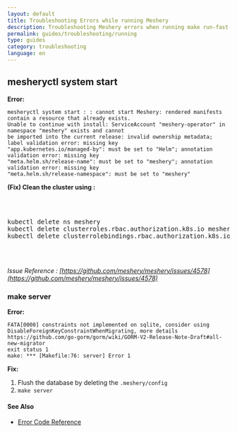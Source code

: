```yaml
---
layout: default
title: Troubleshooting Errors while running Meshery 
description: Troubleshooting Meshery errors when running make run-fast / meshery system start 
permalink: guides/troubleshooting/running
type: guides
category: troubleshooting
language: en
---
```


## mesheryctl system start 
**Error:**
```
mesheryctl system start : : cannot start Meshery: rendered manifests contain a resource that already exists. 
Unable to continue with install: ServiceAccount "meshery-operator" in namespace "meshery" exists and cannot 
be imported into the current release: invalid ownership metadata; label validation error: missing key 
"app.kubernetes.io/managed-by": must be set to "Helm"; annotation validation error: missing key 
"meta.helm.sh/release-name": must be set to "meshery"; annotation validation error: missing key 
"meta.helm.sh/release-namespace": must be set to "meshery"
```
 
**(Fix) Clean the cluster using :**
 <pre class="codeblock-pre"><div class="codeblock">
 <div class="clipboardjs">
kubectl delete ns meshery
kubectl delete clusterroles.rbac.authorization.k8s.io meshery-controller-role meshery-operator-role meshery-proxy-role meshery-metrics-reader
kubectl delete clusterrolebindings.rbac.authorization.k8s.io meshery-controller-rolebinding meshery-operator-rolebinding meshery-proxy-rolebinding
 </div></div>
 </pre>
 *Issue Reference : [https://github.com/meshery/meshery/issues/4578](https://github.com/meshery/meshery/issues/4578)*

### make server
**Error:**
```
FATA[0000] constraints not implemented on sqlite, consider using DisableForeignKeyConstraintWhenMigrating, more details https://github.com/go-gorm/gorm/wiki/GORM-V2-Release-Note-Draft#all-new-migrator 
exit status 1
make: *** [Makefile:76: server] Error 1
```

**Fix:**
1. Flush the  database by deleting the `.meshery/config`
2. `make server`

#### See Also

- [Error Code Reference](/reference/error-codes)